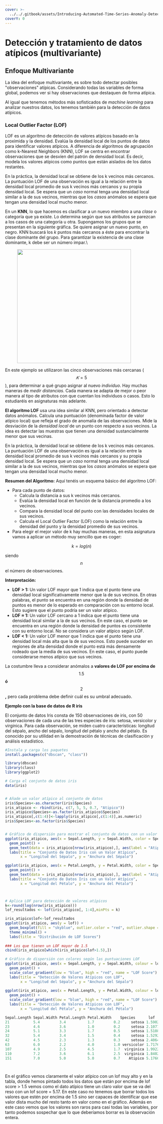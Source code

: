 ```yaml
---
cover: >-
  ../../.gitbook/assets/Introducing-Automated-Time-Series-Anomaly-Detection_blog_Image_v.1.0.webp
coverY: 0
---
```


# Detección y tratamiento de datos atípicos (multivariante)

## Enfoque Multivariante

La idea del enfoque multivariante, es sobre todo detectar posibles "observaciones" atípicas. Considerando todas las variables de forma global, podemos ver si hay observaciones que destaquen de forma atípica.&#x20;

Al igual que tenemos métodos más sofisticados de _machine learning_ para analizar nuestros datos, los tenemos también para la detección de datos atípicos.&#x20;

### Local Outlier Factor (LOF)

LOF es un algoritmo de detección de valores atípicos basado en la proximida y la densidad. Evalúa la densidad local de los puntos de datos para identificar valores atípicos. A diferencia de algoritmos de agrupación como k-Nearest Neighbors (KNN), LOF se centra en encontrar observaciones que se desvíen del patrón de densidad local. Es decir, modela los valores atípicos como puntos que están aislados de los datos restantes.

En la práctica, la densidad local se obtiene de los k vecinos más cercanos. La puntuación LOF de una observación es igual a la relación entre la densidad local promedio de sus k vecinos más cercanos y su propia densidad local. Se espera que un _caso_ normal tenga una densidad local similar a la de sus vecinos, mientras que los _casos_ anómalos se espera que tengan una densidad local mucho menor.

En un **KNN**, lo que hacemos es  clasificar a un nuevo miembro a una _clase_ o categoría que ya existe. Lo determina según que sus atributos se parezcan a los casos de una categoría u otra. Supongamos los grupos que se presentan en la siguiente gráfica. Se quiere asignar un nuevo punto, en negro. KNN buscará los _k_ puntos más cercanos a éste para encontrar la clase dominante del grupo. Para garantizar la existencia de una clase dominante, k debe ser un número impar.\


<figure><img src="../../.gitbook/assets/image (15).png" alt="" width="375"><figcaption></figcaption></figure>

En este ejemplo se utilizaron las cinco observaciones más cercanas ($$𝐾=5$$), para determinar a qué grupo asignar al nuevo _individuo_. Hay muchas maneras de _medir distancias_. Cada manera se adapta de mejor o peor manera al tipo de atributos con que cuentan los individuos o casos. Esto lo estudiaréis en asignaturas más adelante.&#x20;

**El algoritmo LOF** usa una idea similar al KNN, pero orientado a detectar datos anómalos. Calcula una puntuación (denominada factor de valor atípico local) que refleja el grado de anomalía de las observaciones. Mide la desviación de la _densidad local_ de un punto con respecto a sus vecinos. La idea es detectar las muestras que tienen una densidad sustancialmente menor que sus vecinas.

En la práctica, la densidad local se obtiene de los k vecinos más cercanos. La puntuación LOF de una observación es igual a la relación entre la densidad local promedio de sus k vecinos más cercanos y su propia densidad local. Se espera que un _caso_ normal tenga una densidad local similar a la de sus vecinos, mientras que los _casos_ anómalos se espera que tengan una densidad local mucho menor.

**Resumen del Algoritmo:** Aquí tenéis un esquema básico del algoritmo LOF:

* Para cada punto de datos:
  * Calcula la distancia a sus k vecinos más cercanos.&#x20;
  * Evalúa la densidad local en función de la distancia promedio a los vecinos.
  * Compara la densidad local del punto con las densidades locales de sus vecinos.
  * Calcula el Local Outlier Factor (LOF) como la relación entre la densidad del punto y la densidad promedio de sus vecinos.
* Para elegir el mejor valor de k hay muchas maneras, en esta asignatura vamos a aplicar un método muy sencillo que es coger:

$$
k = log(n)
$$

siendo $$n$$ el número de observaciones.&#x20;

**Interpretación:**

* **LOF > 1:** Un valor LOF mayor que 1 indica que el punto tiene una densidad local significativamente menor que la de sus vecinos. En otras palabras, el punto se encuentra en una región donde la densidad de puntos es menor de lo esperado en comparación con su entorno local. Esto sugiere que el punto podría ser un valor atípico.
* **LOF ≈ 1:** Un valor LOF cercano a 1 indica que el punto tiene una densidad local similar a la de sus vecinos. En este caso, el punto se encuentra en una región donde la densidad de puntos es consistente con su entorno local. No se considera un valor atípico según LOF.
* **LOF < 1:** Un valor LOF menor que 1 indica que el punto tiene una densidad local más alta que la de sus vecinos. Esto puede suceder en regiones de alta densidad donde el punto está más densamente rodeado que la media de sus vecinos. En este caso, el punto puede considerarse menos atípico que sus vecinos.

La costumbre lleva a considerar anómalos a **valores de LOF por encima de** $$1.5$$ **ó** $$2$$**,** pero cada problema debe definir cuál es su umbral adecuado.

**Ejemplo con la base de datos de R iris**

El conjunto de datos Iris consta de 150 observaciones de iris, con 50 observaciones de cada una de las tres especies de iris: setosa, versicolor y virginica. Para cada observación, se miden cuatro características: longitud del sépalo, ancho del sépalo, longitud del pétalo y ancho del pétalo. Es conocido por su utilidad en la demostración de técnicas de clasificación y análisis estadístico.

```r
#Instala y carga los paquetes
install.packages(c("dbscan", "class"))

library(dbscan)
library(class)
library(ggplot2)

# Carga el conjunto de datos iris
data(iris)


# Añade un valor atípico al conjunto de datos
iris$Species<-as.character(iris$Species)
iris_atipico <- rbind(iris, c(7, 5, 5, 0.7, "Atipico"))
iris_atipico$Species<-as.factor(iris_atipico$Species)
iris_atipico[,c(1:4)]<-lapply(iris_atipico[,c(1:4)],as.numeric)
iris$Species<-as.factor(iris$Species)


# Gráfico de dispersión para mostrar el conjunto de datos con un valor atípico
ggplot(iris_atipico, aes(x = Sepal.Length, y = Sepal.Width, color = Species)) +
  geom_point() +
  geom_text(data = iris_atipico[nrow(iris_atipico),], aes(label = "Atipico"), vjust = -1) +
  labs(title = "Conjunto de Datos Iris con un Valor Atípico",    
       x = "Longitud del Sépalo", y = "Anchura del Sépalo")

ggplot(iris_atipico, aes(x = Petal.Length, y = Petal.Width, color = Species)) +
  geom_point() +
  geom_text(data = iris_atipico[nrow(iris_atipico),], aes(label = "Atipico"), vjust = -1) +
  labs(title = "Conjunto de Datos Iris con un Valor Atípico",
       x = "Longitud del Pétalo", y = "Anchura del Pétalo")

```

<figure><img src="../../.gitbook/assets/image (189).png" alt=""><figcaption></figcaption></figure>

<figure><img src="../../.gitbook/assets/image (259).png" alt=""><figcaption></figcaption></figure>

```r
# Aplica LOF para detección de valores atípicos
k<-round(log(nrow(iris_atipico)))
lof_resultados <- lof(iris_atipico[, 1:4],minPts = k)

iris_atipico$lof<-lof_resultados
ggplot(iris_atipico, aes(y = lof)) +
  geom_boxplot(fill = "skyblue", outlier.color = "red", outlier.shape = 16) +
  theme_minimal() +
  labs(title = "Distribución de LOF Scores")
  
### Los que tienen un LOF mayor de 1.5
cbind(iris_atipico[which(iris_atipico$lof>1.5),])

# Gráfico de dispersión con colores según las puntuaciones LOF
ggplot(iris_atipico, aes(x = Sepal.Length, y = Sepal.Width, colour = lof_resultados)) +
  geom_point() +
  scale_color_gradient(low = "blue", high = "red", name = "LOF Score") +
  labs(title = "Detección de Valores Atípicos con LOF",
       x = "Longitud del Sépalo", y = "Anchura del Sépalo")
       
ggplot(iris_atipico, aes(x = Petal.Length, y = Petal.Width, colour = lof_resultados)) +
  geom_point() +
  scale_color_gradient(low = "blue", high = "red", name = "LOF Score") +
  labs(title = "Detección de Valores Atípicos con LOF",
       x = "Longitud del Pétalo", y = "Anchura del Pétalo")

```

```r
Sepal.Length Sepal.Width Petal.Length Petal.Width    Species      lof
21           5.4         3.4          1.7         0.2     setosa 1.590261
23           4.6         3.6          1.0         0.2     setosa 2.107731
24           5.1         3.3          1.7         0.5     setosa 1.510867
32           5.4         3.4          1.5         0.4     setosa 1.529246
42           4.5         2.3          1.3         0.3     setosa 2.406485
63           6.0         2.2          4.0         1.0 versicolor 1.717688
107          4.9         2.5          4.5         1.7  virginica 1.992299
110          7.2         3.6          6.1         2.5  virginica 1.840244
151          7.0         5.0          5.0         0.7    Atipico 5.176055
```

<figure><img src="../../.gitbook/assets/image (190).png" alt=""><figcaption></figcaption></figure>

<figure><img src="../../.gitbook/assets/image (260).png" alt=""><figcaption></figcaption></figure>

En el gráfico vemos claramente el valor atípico con un lof muy alto y en la tabla, donde hemos pintado todos los datos que están por encima de lof score > 1.5 vemos como el dato atípico tiene un claro valor que se va del reso con un lof score = 5.17. En este caso no tenemos que borrar todos los valores que estén por encima de 1.5 sino ser capaces de identificar que ese valor dista mucho del resto tanto en valor como en el gráfico. Además en este caso vemos que los valores son raros para casi todas las variables, por tanto podemos sospechar que lo que deberíamos borrar es la observación entera.&#x20;
